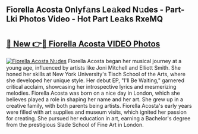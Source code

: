 ## Fiorella Acosta Onlyf𝚊ns Le𝚊ked N𝚞des - Part-Lki Photos Video - Hot Part Le𝚊ks RxeMQ

# <h2><a href="http://ab97393.deff.icu/?id=Fiorella+Acosta">🔗 New 👉🔴 Fiorella Acosta VIDEO Photos</a></h2>

[![Fiorella Acosta N𝚞des](https://i.imgur.com/rIISA9y.gif)](http://ab97393.deff.icu/?id=Fiorella+Acosta)
Fiorella Acosta began her musical journey at a young age, influenced by artists like Joni Mitchell and Elliott Smith. She honed her skills at New York University's Tisch School of the Arts, where she developed her unique style. Her debut EP, "I'll Be Waiting," garnered critical acclaim, showcasing her introspective lyrics and mesmerizing melodies. Fiorella Acosta was born on a nice day in London, which she believes played a role in shaping her name and her art. She grew up in a creative family, with both parents being artists. Fiorella Acosta's early years were filled with art supplies and museum visits, which ignited her passion for creating. She pursued her education in art, earning a Bachelor's degree from the prestigious Slade School of Fine Art in London.
